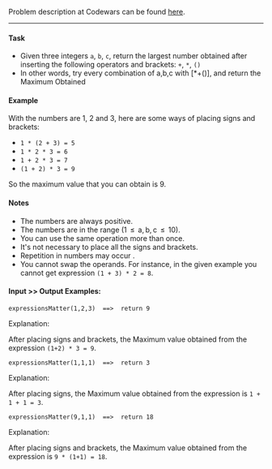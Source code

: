 Problem description at Codewars can be found
[here](https://www.codewars.com/kata/5ae62fcf252e66d44d00008e/train/python).

-------------

#### Task
* Given three integers `a`, `b`, `c`, return the largest number obtained after inserting the
  following operators and brackets: `+`, `*`, `()`
* In other words, try every combination of a,b,c with [*+()], and return the Maximum Obtained

#### Example
With the numbers are 1, 2 and 3, here are some ways of placing signs and brackets:

* `1 * (2 + 3) = 5`
* `1 * 2 * 3 = 6`
* `1 + 2 * 3 = 7`
* `(1 + 2) * 3 = 9`

So the maximum value that you can obtain is 9.

#### Notes
* The numbers are always positive.
* The numbers are in the range (1  ≤  a, b, c  ≤  10).
* You can use the same operation more than once.
* It's not necessary to place all the signs and brackets.
* Repetition in numbers may occur .
* You cannot swap the operands. For instance, in the given example you cannot get expression 
  `(1 + 3) * 2 = 8`.

#### Input >> Output Examples:

```
expressionsMatter(1,2,3)  ==>  return 9
```

Explanation:

After placing signs and brackets, the Maximum value obtained from the expression `(1+2) * 3 = 9`.


```
expressionsMatter(1,1,1)  ==>  return 3
```

Explanation:

After placing signs, the Maximum value obtained from the expression is `1 + 1 + 1 = 3`.


```
expressionsMatter(9,1,1)  ==>  return 18
```

Explanation:

After placing signs and brackets, the Maximum value obtained from the expression is `9 * (1+1) =
18`.
